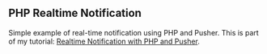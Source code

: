 ## PHP Realtime Notification

Simple example of real-time notification using PHP and Pusher. This is part of my tutorial: [Realtime Notification with PHP and Pusher](http://risan.github.io/realtime-notification-php-pusher.html).
